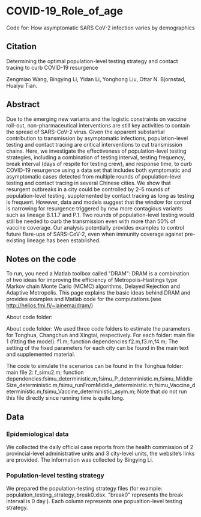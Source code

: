 # COVID-19_Role_of_age
Code for: How asymptomatic SARS CoV-2 infection varies by demographics   
## Citation

Determining the optimal population-level testing strategy and contact tracing to curb COVID-19 resurgence

Zengmiao Wang, Bingying Li, Yidan Li, Yonghong Liu, Ottar N. Bjornstad, Huaiyu Tian.

## Abstract

Due to the emerging new variants and the logistic constraints on vaccine roll-out, non-pharmaceutical interventions are still key activities to contain the spread of SARS-CoV-2 virus. Given the apparent substantial contribution to transmission by asymptomatic infections, population-level testing and contact tracing are critical interventions to cut transmission chains. Here, we investigate the effectiveness of population-level testing strategies, including a combination of testing interval, testing frequency, break interval (days of respite for testing crew), and response time, to curb COVID-19 resurgence using a data set that includes both symptomatic and asymptomatic cases detected from multiple rounds of population-level testing and contact tracing in several Chinese cities. We show that resurgent outbreaks in a city could be controlled by 2–5 rounds of population-level testing, supplemented by contact tracing as long as testing is frequent. However, data and models suggest that the window for control is narrowing for resurgence triggered by new more contagious variants such as lineage B.1.1.7 and P.1. Two rounds of population-level testing would still be needed to curb the transmission even with more than 50% of vaccine coverage. Our analysis potentially provides examples to control future flare-ups of SARS-CoV-2, even when immunity coverage against pre-existing lineage has been established.

## Notes on the code

To run, you need a Matlab toolbox called "DRAM": DRAM is a combination of two ideas for improving the efficiency of Metropolis-Hastings type Markov chain Monte Carlo (MCMC) algorithms, Delayed Rejection and Adaptive Metropolis. This page explains the basic ideas behind DRAM and provides examples and Matlab code for the computations.(see http://helios.fmi.fi/~lainema/dram/)

About code folder:

About code folder: We used three code folders to estimate the parameters for Tonghua, Changchun and Xingtai, respectively. For each folder: main file 1 (fitting the model): f1.m; function dependencies:f2.m,f3.m,f4.m; The setting of the fixed parameters for each city can be found in the main text and supplemented material.

The code to simulate the scenarios can be found in the Tonghua folder: main file 2: f_simu2.m; function dependencies:fsimu_deterministic.m,fsimu_P_deterministic.m,fsimu_MiddleSize_deterministic.m,fsimu_runFromMiddle_deterministic.m,fsimu_Vaccine_deterministic.m,fsimu_Vaccine_deterministic_asym.m; Note that do not run this file directly since running time is quite long.




## Data

### Epidemiological data

We collected the daily official case reports from the health commission of 2 provincial-level administrative units and 3 city-level units, the website’s links are provided. The information was collected by Bingying Li.

### Population-level testing strategy

We prepared the population-testing strategy files (for example: population_testing_strategy_break0.xlsx. "break0" represents the break interval is 0 day.). Each column represents one popualtion-level testing strategy.
